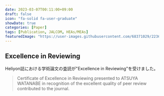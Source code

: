 ```yaml
---
date: 2023-03-07T00:11:00+09:00
draft: false
icon: "fa-solid fa-user-graduate"
showDate: true
categories: [Paper]
tags: [Publication, JALCOM, HEAs/MEAs]
featuredImage: "https://user-images.githubusercontent.com/68371029/223674630-95167446-fe96-44d6-9511-dd38c9e2553c.png"
---
```


## Excellence in Reviewing

Heliyon誌における学術論文の査読が"Excellence in Reviewing"を受けました。

> Certificate of Excellence in Reviewing presented to ATSUYA WATANABE in recognition of the excellent quality of peer review contributed to the journal.